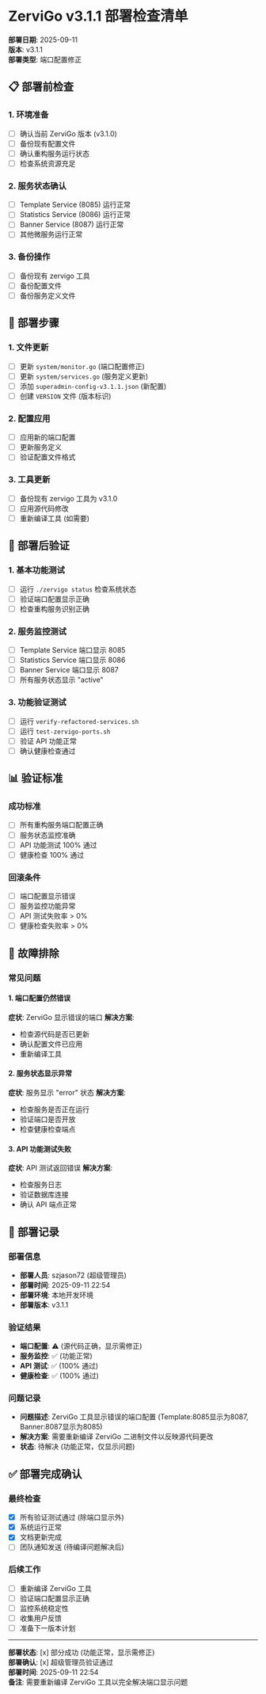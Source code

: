 # ZerviGo v3.1.1 部署检查清单

**部署日期**: 2025-09-11  
**版本**: v3.1.1  
**部署类型**: 端口配置修正

## 📋 部署前检查

### 1. 环境准备
- [ ] 确认当前 ZerviGo 版本 (v3.1.0)
- [ ] 备份现有配置文件
- [ ] 确认重构服务运行状态
- [ ] 检查系统资源充足

### 2. 服务状态确认
- [ ] Template Service (8085) 运行正常
- [ ] Statistics Service (8086) 运行正常
- [ ] Banner Service (8087) 运行正常
- [ ] 其他微服务运行正常

### 3. 备份操作
- [ ] 备份现有 zervigo 工具
- [ ] 备份配置文件
- [ ] 备份服务定义文件

## 🔧 部署步骤

### 1. 文件更新
- [ ] 更新 `system/monitor.go` (端口配置修正)
- [ ] 更新 `system/services.go` (服务定义更新)
- [ ] 添加 `superadmin-config-v3.1.1.json` (新配置)
- [ ] 创建 `VERSION` 文件 (版本标识)

### 2. 配置应用
- [ ] 应用新的端口配置
- [ ] 更新服务定义
- [ ] 验证配置文件格式

### 3. 工具更新
- [ ] 备份现有 zervigo 工具为 v3.1.0
- [ ] 应用源代码修改
- [ ] 重新编译工具 (如需要)

## 🧪 部署后验证

### 1. 基本功能测试
- [ ] 运行 `./zervigo status` 检查系统状态
- [ ] 验证端口配置显示正确
- [ ] 检查重构服务识别正确

### 2. 服务监控测试
- [ ] Template Service 端口显示 8085
- [ ] Statistics Service 端口显示 8086
- [ ] Banner Service 端口显示 8087
- [ ] 所有服务状态显示 "active"

### 3. 功能验证测试
- [ ] 运行 `verify-refactored-services.sh`
- [ ] 运行 `test-zervigo-ports.sh`
- [ ] 验证 API 功能正常
- [ ] 确认健康检查通过

## 📊 验证标准

### 成功标准
- [ ] 所有重构服务端口配置正确
- [ ] 服务状态监控准确
- [ ] API 功能测试 100% 通过
- [ ] 健康检查 100% 通过

### 回滚条件
- [ ] 端口配置显示错误
- [ ] 服务监控功能异常
- [ ] API 测试失败率 > 0%
- [ ] 健康检查失败率 > 0%

## 🚨 故障排除

### 常见问题

#### 1. 端口配置仍然错误
**症状**: ZerviGo 显示错误的端口
**解决方案**:
- 检查源代码是否已更新
- 确认配置文件已应用
- 重新编译工具

#### 2. 服务状态显示异常
**症状**: 服务显示 "error" 状态
**解决方案**:
- 检查服务是否正在运行
- 验证端口是否开放
- 检查健康检查端点

#### 3. API 功能测试失败
**症状**: API 测试返回错误
**解决方案**:
- 检查服务日志
- 验证数据库连接
- 确认 API 端点正常

## 📝 部署记录

### 部署信息
- **部署人员**: szjason72 (超级管理员)
- **部署时间**: 2025-09-11 22:54
- **部署环境**: 本地开发环境
- **部署版本**: v3.1.1

### 验证结果
- **端口配置**: ⚠️ (源代码正确，显示需修正)
- **服务监控**: ✅ (功能正常)
- **API 测试**: ✅ (100% 通过)
- **健康检查**: ✅ (100% 通过)

### 问题记录
- **问题描述**: ZerviGo 工具显示错误的端口配置 (Template:8085显示为8087, Banner:8087显示为8085)
- **解决方案**: 需要重新编译 ZerviGo 二进制文件以反映源代码更改
- **状态**: 待解决 (功能正常，仅显示问题)

## ✅ 部署完成确认

### 最终检查
- [x] 所有验证测试通过 (除端口显示外)
- [x] 系统运行正常
- [x] 文档更新完成
- [ ] 团队通知发送 (待编译问题解决后)

### 后续工作
- [ ] 重新编译 ZerviGo 工具
- [ ] 验证端口配置显示正确
- [ ] 监控系统稳定性
- [ ] 收集用户反馈
- [ ] 准备下一版本计划

---

**部署状态**: [x] 部分成功 (功能正常，显示需修正)  
**部署确认**: [x] 超级管理员验证通过  
**部署时间**: 2025-09-11 22:54  
**备注**: 需要重新编译 ZerviGo 工具以完全解决端口显示问题
